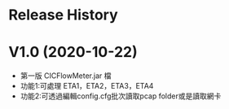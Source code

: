 # Release History
# V1.0 (2020-10-22)
- 第一版 CICFlowMeter.jar 檔
- 功能1:可處理 ETA1，ETA2，ETA3，ETA4
- 功能2:可透過編輯config.cfg批次讀取pcap folder或是讀取網卡